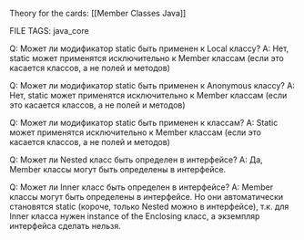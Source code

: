 
Theory for the cards: [[Member Classes Java]]

FILE TAGS: java_core

Q: Может ли модификатор static быть применен к Local классу?
A: Нет, static может применятся исключительно к Member классам (если это касается классов, а не полей и методов)

Q: Может ли модификатор static быть применен к Anonymous классу?
A: Нет, static может применятся исключительно к Member классам (если это касается классов, а не полей и методов)

Q: Может ли модификатор static быть применен к классам?
A: Static может применятся исключительно к Member классам (если это касается классов, а не полей и методов)

Q: Может ли Nested класс быть определен в интерфейсе?
A: Да, Member классы могут быть определены в интерфейсе.

Q: Может ли Inner класс быть определен в интерфейсе?
A: Member классы могут быть определены в интерфейсе. Но они автоматически становятся static (короче, только Nested можно в интерфейсе), т.к. для Inner класса нужен instance of the Enclosing класс, а экземпляр интерфейса сделать нельзя.